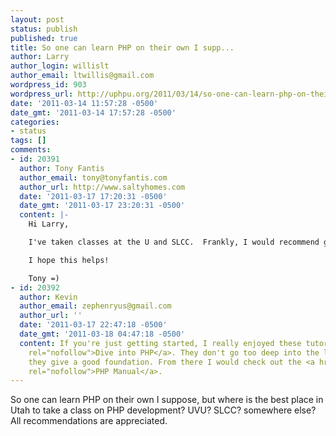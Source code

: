 ```yaml
---
layout: post
status: publish
published: true
title: So one can learn PHP on their own I supp...
author: Larry
author_login: willislt
author_email: ltwillis@gmail.com
wordpress_id: 903
wordpress_url: http://uphpu.org/2011/03/14/so-one-can-learn-php-on-their-own-i-supp/
date: '2011-03-14 11:57:28 -0500'
date_gmt: '2011-03-14 17:57:28 -0500'
categories:
- status
tags: []
comments:
- id: 20391
  author: Tony Fantis
  author_email: tony@tonyfantis.com
  author_url: http://www.saltyhomes.com
  date: '2011-03-17 17:20:31 -0500'
  date_gmt: '2011-03-17 23:20:31 -0500'
  content: |-
    Hi Larry,

    I've taken classes at the U and SLCC.  Frankly, I would recommend getting an account at lynda.com.  You cane learn LOTS of things there for one low price.  The videos, tutorials, and example files are all excellent, and they also teach some best practices.  All the PHP classes I've found are very slow and not very good at heading you in the direction of real life application of PHP.

    I hope this helps!

    Tony =)
- id: 20392
  author: Kevin
  author_email: zephenryus@gmail.com
  author_url: ''
  date: '2011-03-17 22:47:18 -0500'
  date_gmt: '2011-03-18 04:47:18 -0500'
  content: If you're just getting started, I really enjoyed these tutorials-<a href="http://blog.themeforest.net/screencasts/diving-into-php-video-series/"
    rel="nofollow">Dive into PHP</a>. They don't go too deep into the language but
    they give a good foundation. From there I would check out the <a href="http://www.php.net/manual/en/"
    rel="nofollow">PHP Manual</a>.
---
```

<p>So one can learn PHP on their own I suppose, but where is the best place in Utah to take a class on PHP development? UVU? SLCC? somewhere else? All recommendations are appreciated.</p>
